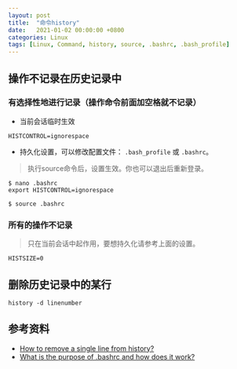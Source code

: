 ```yaml
---
layout: post
title:  "命令history"
date:   2021-01-02 00:00:00 +0800
categories: Linux
tags: [Linux, Command, history, source, .bashrc, .bash_profile]
---
```


## 操作不记录在历史记录中
### 有选择性地进行记录（操作命令前面加空格就不记录）
* 当前会话临时生效
```shell
HISTCONTROL=ignorespace
```

* 持久化设置，可以修改配置文件： ```.bash_profile``` 或 ```.bashrc```。
> 执行source命令后，设置生效。你也可以退出后重新登录。
```shell
$ nano .bashrc
export HISTCONTROL=ignorespace

$ source .bashrc
```

### 所有的操作不记录
> 只在当前会话中起作用，要想持久化请参考上面的设置。
```shell
HISTSIZE=0
```

## 删除历史记录中的某行
```shell
history -d linenumber
```

## 参考资料
* [How to remove a single line from history?](https://unix.stackexchange.com/questions/49214/how-to-remove-a-single-line-from-history)
* [What is the purpose of .bashrc and how does it work?](https://unix.stackexchange.com/questions/129143/what-is-the-purpose-of-bashrc-and-how-does-it-work)
